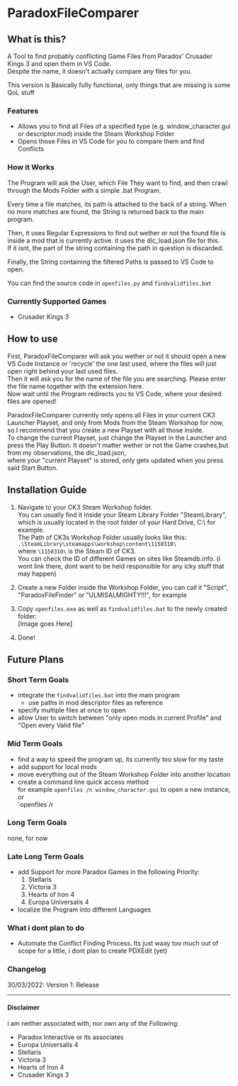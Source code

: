 # ParadoxFileComparer

## What is this?

A Tool to find probably conflicting Game Files from Paradox' Crusader Kings 3 and open them in VS Code.  
Despite the name, it doesn't actually compare any files for you.  

This version is Basically fully functional, only things that are missing is some QoL stuff

### Features

* Allows you to find all Files of a specified type (e.g. window_character.gui or descriptor.mod) inside the Steam Workshop Folder
* Opens those Files in VS Code for you to compare them and find Conflicts

### How it Works

The Program will ask the User, which File They want to find, and then crawl through the Mods Folder with a simple .bat Program.

Every time a file matches, its path is attached to the back of a string. When no more matches are found,
the String is returned back to the main program.  

Then, it uses Regular Expressions to find out wether or not the found file is inside a mod that is currently active. it uses the dlc_load.json file for this.  
If it isnt, the part of the string containing the path in question is discarded.  

Finally, the String containing the filtered Paths is passed to VS Code to open.  

You can find the source code in `openfiles.py` and `findvalidfiles.bat`

### Currently Supported Games

* Crusader Kings 3

## How to use

First, ParadoxFileComparer will ask you wether or not it should open a new VS Code Instance or 'recycle' the one last used, where the files will just open right behind your last used files.  
Then it will ask you for the name of the file you are searching. Please enter the file name together with the extension here.  
Now wait until the Program redirects you to VS Code, where your desired files are opened!

ParadoxFileComparer currently only opens all Files in your current CK3 Launcher Playset, and only from Mods from the Steam Workshop for now, so I recommend that you create a new Playset with all those inside.  
To change the current Playset, just change the Playset in the Launcher and press the Play Button. It doesn't matter wether or not the Game crashes,but from my observations, the dlc_load.json,  
where your "current Playset" is stored, only gets updated when you press said Start Button.

## Installation Guide

   1. Navigate to your CK3 Steam Workshop folder.  
   You can usually find it inside your Steam Library Folder "SteamLibrary",  
   which is usually located in the root folder of your Hard Drive, C:\ for example.  
   The Path of CK3s Workshop Folder usually looks like this:
   `.\SteamLibrary\steamapps\workshop\content\1158310\`  
   where `\1158310\` is the Steam ID of CK3.  
   You can check the ID of different Games on sites like
   Steamdb.info. (i wont link there, dont want to be held responsible for any icky stuff that may happen)

   2. Create a new Folder inside the Workshop Folder, you can call it "Script", "ParadoxFileFinder" or "ULMISALMIGHTY!!!", for example

   3. Copy `openfiles.exe` as well as `findvalidfiles.bat` to the newly created folder:  
   [Image goes Here]

   4. Done!

## Future Plans

### Short Term Goals

* integrate the `findvalidfiles.bat` into the main program
  * use paths in mod descriptor files as reference
* specify multiple files at once to open
* allow User to switch between "only open mods in current Profile" and "Open every Valid file"

### Mid Term Goals

* find a way to speed the program up, its currently too slow for my taste
* add support for local mods
* move everything out of the Steam Workshop Folder into another location
* create a command line quick access method  
  for example `openfiles /n window_character.gui` to open a new instance, or  
  `openfiles /r 

### Long Term Goals

none, for now

### Late Long Term Goals

* add Support for more Paradox Games in the following Priority:
  1. Stellaris
  2. Victoria 3
  3. Hearts of Iron 4
  4. Europa Universalis 4
* localize the Program into different Languages

### What i dont plan to do

* Automate the Conflict Finding Process. Its just waay too much out of scope for a little, i dont plan to create PDXEdit (yet)

### Changelog

30/03/2022: Version 1: Release

---

#### Disclaimer

 i am neither associated with, nor own any of the Following:

* Paradox Interactive or its associates
* Europa Universalis 4
* Stellaris
* Victoria 3
* Hearts of Iron 4
* Crusader Kings 3
